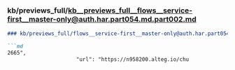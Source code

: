 ### kb/previews_full/kb__previews_full__flows__service-first__master-only@auth.har.part054.md.part002.md

```md
### kb/previews_full/flows__service-first__master-only@auth.har.part054.md (part 002)

```md
2665",
                      "url": "https://n958200.alteg.io/chu
```

```

```
